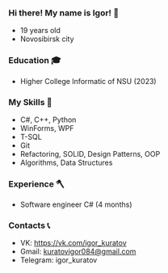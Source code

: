 ### Hi there! My name is Igor! 👋
 - 19 years old
 - Novosibirsk city

### Education 🎓
 - Higher College Informatic of NSU (2023) 

### My Skills 🧠
 - C#, C++, Python
 - WinForms, WPF
 - T-SQL
 - Git
 - Refactoring, SOLID, Design Patterns, OOP
 - Algorithms, Data Structures

### Experience 🪓
 - Software engineer C# (4 months)

### Contacts 📞
 - VK: https://vk.com/igor_kuratov
 - Gmail: kuratovigor084@gmail.com
 - Telegram: igor_kuratov
